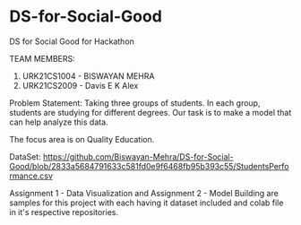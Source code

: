 # DS-for-Social-Good
DS for Social Good for Hackathon 
 
 TEAM MEMBERS:
 1) URK21CS1004 - BISWAYAN MEHRA
 2) URK21CS2009 - Davis E K Alex

Problem Statement: 
Taking three groups of students. In each group, students are studying for different degrees. Our task is to make a model that can help analyze this data.

The focus area is on Quality Education.

DataSet: https://github.com/Biswayan-Mehra/DS-for-Social-Good/blob/2833a5684791633c581fd0e9f6468fb95b393c55/StudentsPerformance.csv

Assignment 1 - Data Visualization  and Assignment 2 - Model Building are samples for this project with each having it dataset included and colab file in it's respective repositories.
